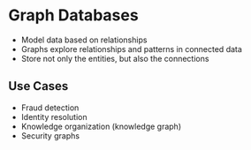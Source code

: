 # Graph Databases
- Model data based on relationships
- Graphs explore relationships and patterns in connected data
- Store not only the entities, but also the connections

## Use Cases
- Fraud detection
- Identity resolution
- Knowledge organization (knowledge graph)
- Security graphs